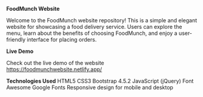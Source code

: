 **FoodMunch Website**

Welcome to the FoodMunch website repository! This is a simple and elegant website for showcasing a food delivery service. Users can explore the menu, learn about the benefits of choosing FoodMunch, and enjoy a user-friendly interface for placing orders.

**Live Demo**

Check out the live demo of the website https://foodmunchwebsite.netlify.app/

**Technologies Used**
HTML5
CSS3
Bootstrap 4.5.2
JavaScript (jQuery)
Font Awesome
Google Fonts
Responsive design for mobile and desktop



